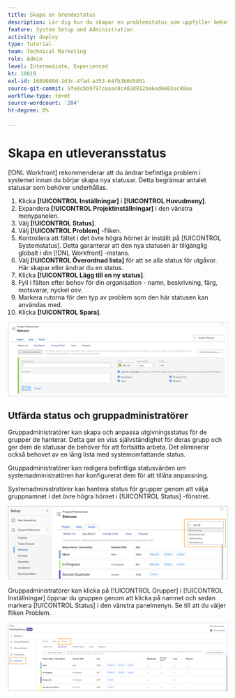 ```yaml
---
title: Skapa en ärendestatus
description: Lär dig hur du skapar en problemstatus som uppfyller behoven i din organisations arbetsflöden.
feature: System Setup and Administration
activity: deploy
type: Tutorial
team: Technical Marketing
role: Admin
level: Intermediate, Experienced
kt: 10019
exl-id: 1689080d-1d3c-4fad-a353-64fb3b0d5851
source-git-commit: 5fe0cbb9797ceaac0c402d912be6ed6665ac48ae
workflow-type: tm+mt
source-wordcount: '284'
ht-degree: 0%

---
```


# Skapa en utleveransstatus

[!DNL Workfront] rekommenderar att du ändrar befintliga problem i systemet innan du börjar skapa nya statusar. Detta begränsar antalet statusar som behöver underhållas.

1. Klicka **[!UICONTROL Inställningar]** i **[!UICONTROL Huvudmeny]**.
1. Expandera **[!UICONTROL Projektinställningar]** i den vänstra menypanelen.
1. Välj **[!UICONTROL Status]**.
1. Välj **[!UICONTROL Problem]** -fliken.
1. Kontrollera att fältet i det övre högra hörnet är inställt på [!UICONTROL Systemstatus]. Detta garanterar att den nya statusen är tillgänglig globalt i din [!DNL Workfront] -instans.
1. Välj **[!UICONTROL Överordnad lista]** för att se alla status för utgåvor. Här skapar eller ändrar du en status.
1. Klicka **[!UICONTROL Lägg till en ny status]**.
1. Fyll i fälten efter behov för din organisation - namn, beskrivning, färg, motsvarar, nyckel osv.
1. Markera rutorna för den typ av problem som den här statusen kan användas med.
1. Klicka **[!UICONTROL Spara]**.

![Nytt statusfönster på [!UICONTROL Status] page](assets/admin-fund-create-issue-status.png)

## Utfärda status och gruppadministratörer

Gruppadministratörer kan skapa och anpassa utgivningsstatus för de grupper de hanterar. Detta ger en viss självständighet för deras grupp och ger dem de statusar de behöver för att fortsätta arbeta. Det eliminerar också behovet av en lång lista med systemomfattande status.

Gruppadministratörer kan redigera befintliga statusvärden om systemadministratören har konfigurerat dem för att tillåta anpassning.

Systemadministratörer kan hantera status för grupper genom att välja gruppnamnet i det övre högra hörnet i [!UICONTROL Status] -fönstret.

![Grupplistmeny på [!UICONTROL Status] page](assets/admin-fund-change-group-master-list.png)

Gruppadministratörer kan klicka på [!UICONTROL Grupper] i [!UICONTROL Inställningar] öppnar du gruppen genom att klicka på namnet och sedan markera [!UICONTROL Status] i den vänstra panelmenyn. Se till att du väljer fliken Problem.

![[!UICONTROL Status] avsnitt i [!UICONTROL Grupp] page](assets/admin-fund-group-issue-statuses.png)

<!---
For detailed information on how managing statuses can be done by group administrators, see these articles:
Create and customize group statuses
Group administrators
--->

<!---
learn more URLs
Issue statuses
Create and customize system-wide statuses
--->
